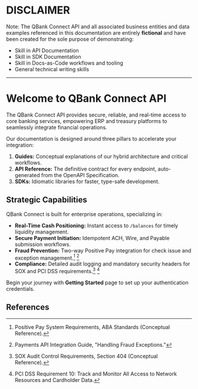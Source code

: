 # DISCLAIMER
Note: The QBank Connect API and all associated business entities and data examples referenced in this documentation are entirely **fictional** and have been created for the sole purpose of demonstrating:
* Skill in API Documentation
* Skill in SDK Documentation
* Skill in Docs-as-Code workflows and tooling
* General technical writing skills

---

# Welcome to QBank Connect API

The QBank Connect API provides secure, reliable, and real-time access to core banking services, empowering ERP and treasury platforms to seamlessly integrate financial operations.

Our documentation is designed around three pillars to accelerate your integration:

1.  **Guides:** Conceptual explanations of our hybrid architecture and critical workflows.
2.  **API Reference:** The definitive contract for every endpoint, auto-generated from the OpenAPI Specification.
3.  **SDKs:** Idiomatic libraries for faster, type-safe development.

## Strategic Capabilities

QBank Connect is built for enterprise operations, specializing in:

  * **Real-Time Cash Positioning:** Instant access to `/balances` for timely liquidity management.
  * **Secure Payment Initiation:** Idempotent ACH, Wire, and Payable submission workflows.
  * **Fraud Prevention:** Two-way Positive Pay integration for check issue and exception management.[^1] [^2]
  * **Compliance:** Detailed audit logging and mandatory security headers for SOX and PCI DSS requirements.[^3] [^4]

Begin your journey with **Getting Started** page to set up your authentication credentials.


## References

[^1]: Positive Pay System Requirements, ABA Standards (Conceptual Reference).
[^2]: Payments API Integration Guide, "Handling Fraud Exceptions."
[^3]: SOX Audit Control Requirements, Section 404 (Conceptual Reference).
[^4]: PCI DSS Requirement 10: Track and Monitor All Access to Network Resources and Cardholder Data.